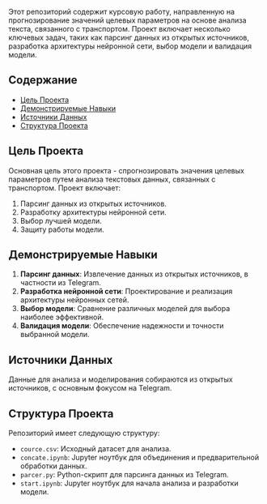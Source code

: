 

Этот репозиторий содержит курсовую работу, направленную на прогнозирование значений целевых параметров на основе анализа текста, связанного с транспортом. Проект включает несколько ключевых задач, таких как парсинг данных из открытых источников, разработка архитектуры нейронной сети, выбор модели и валидация модели.

## Содержание
- [Цель Проекта](#цель-проекта)
- [Демонстрируемые Навыки](#демонстрируемые-навыки)
- [Источники Данных](#источники-данных)
- [Структура Проекта](#структура-проекта)


## Цель Проекта
Основная цель этого проекта - спрогнозировать значения целевых параметров путем анализа текстовых данных, связанных с транспортом. Проект включает:
1. Парсинг данных из открытых источников.
2. Разработку архитектуры нейронной сети.
3. Выбор лучшей модели.
4. Защиту работы модели.

## Демонстрируемые Навыки
1. **Парсинг данных**: Извлечение данных из открытых источников, в частности из Telegram.
2. **Разработка нейронной сети**: Проектирование и реализация архитектуры нейронных сетей.
3. **Выбор модели**: Сравнение различных моделей для выбора наиболее эффективной.
4. **Валидация модели**: Обеспечение надежности и точности выбранной модели.

## Источники Данных
Данные для анализа и моделирования собираются из открытых источников, с основным фокусом на Telegram.

## Структура Проекта
Репозиторий имеет следующую структуру:
- `cource.csv`: Исходный датасет для анализа.
- `concate.ipynb`: Jupyter ноутбук для объединения и предварительной обработки данных.
- `parcer.py`: Python-скрипт для парсинга данных из Telegram.
- `start.ipynb`: Jupyter ноутбук для начала анализа и разработки модели.

